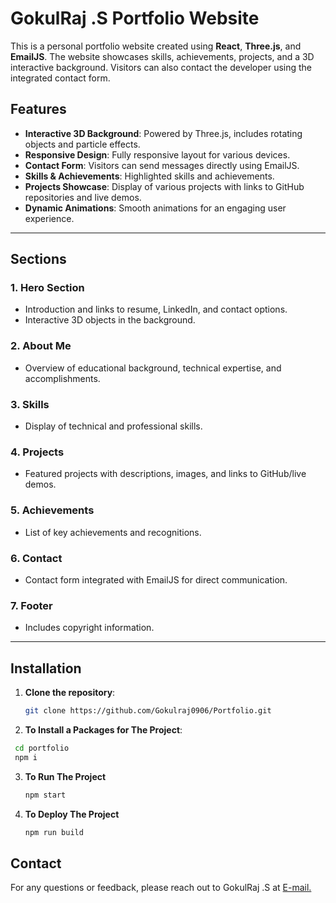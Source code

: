 # GokulRaj .S Portfolio Website

This is a personal portfolio website created using **React**, **Three.js**, and **EmailJS**. The website showcases skills, achievements, projects, and a 3D interactive background. Visitors can also contact the developer using the integrated contact form.

## Features

- **Interactive 3D Background**: Powered by Three.js, includes rotating objects and particle effects.
- **Responsive Design**: Fully responsive layout for various devices.
- **Contact Form**: Visitors can send messages directly using EmailJS.
- **Skills & Achievements**: Highlighted skills and achievements.
- **Projects Showcase**: Display of various projects with links to GitHub repositories and live demos.
- **Dynamic Animations**: Smooth animations for an engaging user experience.

---

## Sections

### 1. **Hero Section**
   - Introduction and links to resume, LinkedIn, and contact options.
   - Interactive 3D objects in the background.

### 2. **About Me**
   - Overview of educational background, technical expertise, and accomplishments.

### 3. **Skills**
   - Display of technical and professional skills.

### 4. **Projects**
   - Featured projects with descriptions, images, and links to GitHub/live demos.

### 5. **Achievements**
   - List of key achievements and recognitions.

### 6. **Contact**
   - Contact form integrated with EmailJS for direct communication.

### 7. **Footer**
   - Includes copyright information.

---

## Installation

1. **Clone the repository**:
   ```sh
   git clone https://github.com/Gokulraj0906/Portfolio.git
   ```
2. **To Install a Packages for The Project**:
  ```bash
   cd portfolio
   npm i
   ```
3. **To Run The Project**
    ```sh
    npm start 
    ```
4. **To Deploy The Project**
    ```sh 
    npm run build
    ```
## Contact
For any questions or feedback, please reach out to GokulRaj .S at <a href="mailto:gokulsenthil0906@gmail.com">E-mail.</a>

